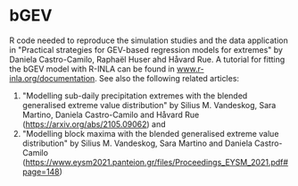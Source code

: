 
# bGEV
R code needed to reproduce the simulation studies and the data application in "Practical strategies for GEV-based regression models for extremes" by Daniela Castro-Camilo, Raphaël Huser ahd Håvard Rue. A tutorial for fitting the bGEV model with R-INLA can be found in www.r-inla.org/documentation. See also the following related articles:

1. "Modelling sub-daily precipitation extremes with the blended generalised extreme value distribution" by Silius M. Vandeskog, Sara Martino, Daniela Castro-Camilo and Håvard Rue (https://arxiv.org/abs/2105.09062) and 
2. "Modelling block maxima with the blended generalised extreme value distribution" by Silius M. Vandeskog, Sara Martino and Daniela Castro-Camilo (https://www.eysm2021.panteion.gr/files/Proceedings_EYSM_2021.pdf#page=148)
